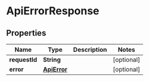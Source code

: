 
# ApiErrorResponse

## Properties
Name | Type | Description | Notes
------------ | ------------- | ------------- | -------------
**requestId** | **String** |  |  [optional]
**error** | [**ApiError**](ApiError.md) |  |  [optional]



